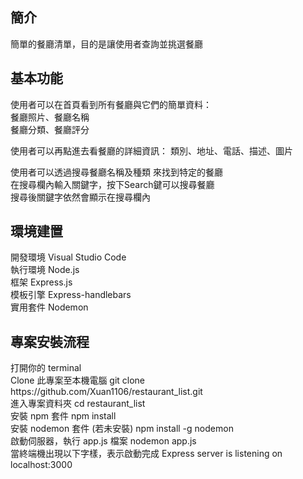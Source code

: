 <h2>簡介</h2>
簡單的餐廳清單，目的是讓使用者查詢並挑選餐廳

<h2>基本功能</h2>

使用者可以在首頁看到所有餐廳與它們的簡單資料：<br>
餐廳照片、餐廳名稱<br>
餐廳分類、餐廳評分<br>

使用者可以再點進去看餐廳的詳細資訊：
類別、地址、電話、描述、圖片

使用者可以透過搜尋餐廳名稱及種類 來找到特定的餐廳<br>
在搜尋欄內輸入關鍵字，按下Search鍵可以搜尋餐廳 <br>
搜尋後關鍵字依然會顯示在搜尋欄內<br>

<h2>環境建置</h2>
開發環境 Visual Studio Code <br>
執行環境 Node.js <br>
框架 Express.js<br>
模板引擎 Express-handlebars<br>
實用套件 Nodemon<br>

<h2>專案安裝流程</h2> 
打開你的 terminal<br>
Clone 此專案至本機電腦 git clone https://github.com/Xuan1106/restaurant_list.git<br>
進入專案資料夾 cd restaurant_list<br>
安裝 npm 套件 npm install<br>
安裝 nodemon 套件 (若未安裝) npm install -g nodemon<br>
啟動伺服器，執行 app.js 檔案 nodemon app.js<br>
當終端機出現以下字樣，表示啟動完成 Express server is listening on localhost:3000<br>
